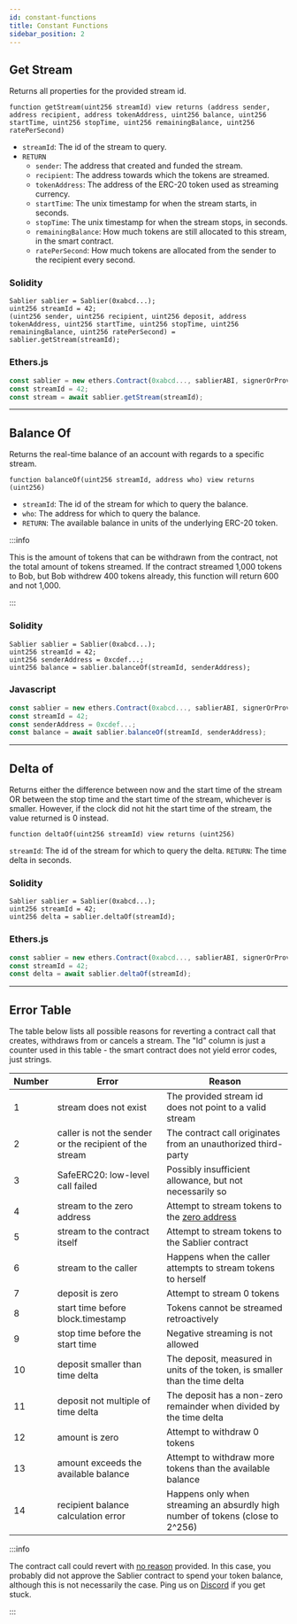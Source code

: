 ```yaml
---
id: constant-functions
title: Constant Functions
sidebar_position: 2
---
```


## Get Stream

Returns all properties for the provided stream id.

```solidity
function getStream(uint256 streamId) view returns (address sender, address recipient, address tokenAddress, uint256 balance, uint256 startTime, uint256 stopTime, uint256 remainingBalance, uint256 ratePerSecond)
```

- `streamId`: The id of the stream to query.
- `RETURN`
  - `sender`: The address that created and funded the stream.
  - `recipient`: The address towards which the tokens are streamed.
  - `tokenAddress`: The address of the ERC-20 token used as streaming currency.
  - `startTime`: The unix timestamp for when the stream starts, in seconds.
  - `stopTime`: The unix timestamp for when the stream stops, in seconds.
  - `remainingBalance`: How much tokens are still allocated to this stream, in the smart contract.
  - `ratePerSecond`: How much tokens are allocated from the sender to the recipient every second.

### Solidity

```solidity
Sablier sablier = Sablier(0xabcd...);
uint256 streamId = 42;
(uint256 sender, uint256 recipient, uint256 deposit, address tokenAddress, uint256 startTime, uint256 stopTime, uint256 remainingBalance, uint256 ratePerSecond) = sablier.getStream(streamId);
```

### Ethers.js

```javascript
const sablier = new ethers.Contract(0xabcd..., sablierABI, signerOrProvider);
const streamId = 42;
const stream = await sablier.getStream(streamId);‌
```

---

## Balance Of

Returns the real-time balance of an account with regards to a specific stream.

```solidity
function balanceOf(uint256 streamId, address who) view returns (uint256)
```

- `streamId`: The id of the stream for which to query the balance.
- `who`: The address for which to query the balance.
- `RETURN`: The available balance in units of the underlying ERC-20 token.

:::info

This is the amount of tokens that can be withdrawn from the contract, not the total amount of tokens streamed. If the
contract streamed 1,000 tokens to Bob, but Bob withdrew 400 tokens already, this function will return 600 and not 1,000.

:::

### Solidity

```solidity
Sablier sablier = Sablier(0xabcd...);
uint256 streamId = 42;
uint256 senderAddress = 0xcdef...;
uint256 balance = sablier.balanceOf(streamId, senderAddress);
```

### Javascript

```javascript
const sablier = new ethers.Contract(0xabcd..., sablierABI, signerOrProvider);
const streamId = 42;
const senderAddress = 0xcdef...;
const balance = await sablier.balanceOf(streamId, senderAddress);
```

---

## Delta of

Returns either the difference between now and the start time of the stream OR between the stop time and the start time
of the stream, whichever is smaller. However, if the clock did not hit the start time of the stream, the value returned
is 0 instead.

```solidity
function deltaOf(uint256 streamId) view returns (uint256)‌
```

`streamId`: The id of the stream for which to query the delta. `RETURN`: The time delta in seconds.

### Solidity

```solidity
Sablier sablier = Sablier(0xabcd...);
uint256 streamId = 42;
uint256 delta = sablier.deltaOf(streamId);‌
```

### Ethers.js

```javascript
const sablier = new ethers.Contract(0xabcd..., sablierABI, signerOrProvider);
const streamId = 42;
const delta = await sablier.deltaOf(streamId);
```

---

## Error Table

The table below lists all possible reasons for reverting a contract call that creates, withdraws from or cancels a
stream. The "Id" column is just a counter used in this table - the smart contract does not yield error codes, just
strings.

| Number | Error                                                   | Reason                                                                                                                  |
| ------ | ------------------------------------------------------- | ----------------------------------------------------------------------------------------------------------------------- |
| 1      | stream does not exist                                   | The provided stream id does not point to a valid stream                                                                 |
| 2      | caller is not the sender or the recipient of the stream | The contract call originates from an unauthorized third-party                                                           |
| 3      | SafeERC20: low-level call failed                        | Possibly insufficient allowance, but not necessarily so                                                                 |
| 4      | stream to the zero address                              | Attempt to stream tokens to the [zero address](https://etherscan.io/address/0x0000000000000000000000000000000000000000) |
| 5      | stream to the contract itself                           | Attempt to stream tokens to the Sablier contract                                                                        |
| 6      | stream to the caller                                    | Happens when the caller attempts to stream tokens to herself                                                            |
| 7      | deposit is zero                                         | Attempt to stream 0 tokens                                                                                              |
| 8      | start time before block.timestamp                       | Tokens cannot be streamed retroactively                                                                                 |
| 9      | stop time before the start time                         | Negative streaming is not allowed                                                                                       |
| 10     | deposit smaller than time delta                         | The deposit, measured in units of the token, is smaller than the time delta                                             |
| 11     | deposit not multiple of time delta                      | The deposit has a non-zero remainder when divided by the time delta                                                     |
| 12     | amount is zero                                          | Attempt to withdraw 0 tokens                                                                                            |
| 13     | amount exceeds the available balance                    | Attempt to withdraw more tokens than the available balance                                                              |
| 14     | recipient balance calculation error                     | Happens only when streaming an absurdly high number of tokens (close to 2^256)                                          |

:::info

The contract call could revert with [no reason](https://vmexceptionwhileprocessingtransactionrevert.com/) provided. In
this case, you probably did not approve the Sablier contract to spend your token balance, although this is not
necessarily the case. Ping us on [Discord](https://discord.sablier.com) if you get stuck.

:::
